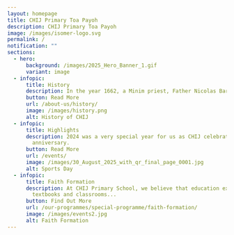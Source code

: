 ```yaml
---
layout: homepage
title: CHIJ Primary Toa Payoh
description: CHIJ Primary Toa Payoh
image: /images/isomer-logo.svg
permalink: /
notification: ""
sections:
  - hero:
      background: /images/2025_Hero_Banner_1.gif
      variant: image
  - infopic:
      title: History
      description: In the year 1662, a Minim priest, Father Nicolas Barré saw...
      button: Read More
      url: /about-us/history/
      image: /images/history.png
      alt: History of CHIJ
  - infopic:
      title: Highlights
      description: 2024 was a very special year for us as CHIJ celebrated its 170th
        anniversary.
      button: Read More
      url: /events/
      image: /images/30_August_2025_with_qr_final_page_0001.jpg
      alt: Sports Day
  - infopic:
      title: Faith Formation
      description: At CHIJ Primary School, we believe that education extends beyond
        textbooks and classrooms...
      button: Find Out More
      url: /our-programmes/special-programme/faith-formation/
      image: /images/events2.jpg
      alt: Faith Formation
---
```

